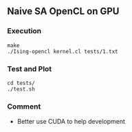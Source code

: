 ## Naive SA OpenCL on GPU

### Execution

```
make
./Ising-opencl kernel.cl tests/1.txt
```

### Test and Plot

```
cd tests/
./test.sh
```

### Comment

- Better use CUDA to help development
